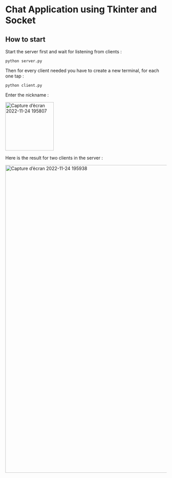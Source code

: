 # Chat Application using Tkinter and Socket

## How to start 

Start the server first and wait for listening from clients :
```
python server.py
```
Then for every client needed you have to create a new terminal, for each one tap :
``` 
python client.py
```
Enter the nickname :

<img width="151" alt="Capture d’écran 2022-11-24 195807" src="https://user-images.githubusercontent.com/85368764/203854410-a4138c79-924c-49d6-af59-607b07986d94.png">

Here is the result for two clients in the server :

<img width="959" alt="Capture d’écran 2022-11-24 195938" src="https://user-images.githubusercontent.com/85368764/203854430-ea644df6-3de8-4f73-a657-6f16f77c00f4.png">
